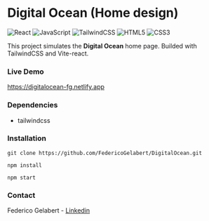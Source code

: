 # Digital Ocean (Home design)
![React](https://img.shields.io/badge/react-%2320232a.svg?style=for-the-badge&logo=react&logoColor=%2361DAFB) ![JavaScript](https://img.shields.io/badge/javascript-%23323330.svg?style=for-the-badge&logo=javascript&logoColor=%23F7DF1E) ![TailwindCSS](https://img.shields.io/badge/tailwindcss-%2338B2AC.svg?style=for-the-badge&logo=tailwind-css&logoColor=white) ![HTML5](https://img.shields.io/badge/html5-%23E34F26.svg?style=for-the-badge&logo=html5&logoColor=white) ![CSS3](https://img.shields.io/badge/css3-%231572B6.svg?style=for-the-badge&logo=css3&logoColor=white)

This project simulates the **Digital Ocean** home page. Builded with TailwindCSS and Vite-react.


### Live Demo

https://digitalocean-fg.netlify.app


### Dependencies

- tailwindcss


### Installation

```
git clone https://github.com/FedericoGelabert/DigitalOcean.git

npm install

npm start
```


### Contact

Federico Gelabert - [Linkedin](https://www.linkedin.com/in/federico-gelabert/)